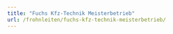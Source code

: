 ```yaml
---
title: "Fuchs Kfz-Technik Meisterbetrieb"
url: /frohnleiten/fuchs-kfz-technik-meisterbetrieb/
---
```

